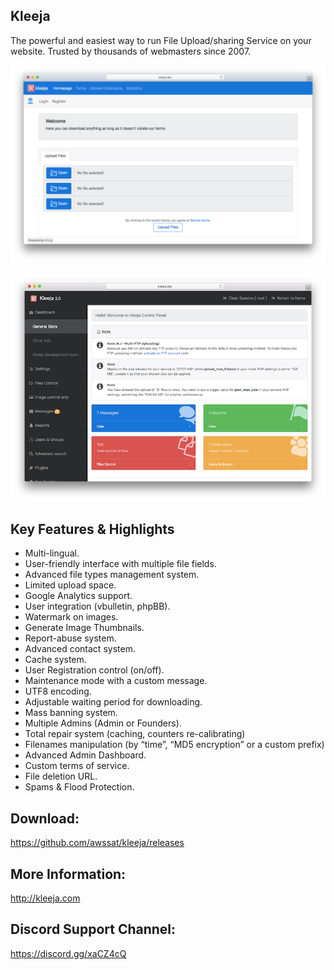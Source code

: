 
## Kleeja
The powerful and easiest way to run File Upload/sharing Service on your website.
Trusted by thousands of webmasters since 2007.

<p align="center">
<img src="https://raw.githubusercontent.com/kleeja-official/website/master/screenshot1.png" width="650" height="auto" alt="github php files uploading">
</p>

<p align="center">
<img src="https://raw.githubusercontent.com/kleeja-official/website/master/screenshot2.png" width="650" height="auto" alt="github php files sharing">
</p>


## Key Features & Highlights
- Multi-lingual.
- User-friendly interface with multiple file fields.
- Advanced file types management system.
- Limited upload space.
- Google Analytics support.
- User integration (vbulletin, phpBB).
- Watermark on images.
- Generate Image Thumbnails.
- Report-abuse system.
- Advanced contact system.
- Cache system.
- User Registration control (on/off).
- Maintenance mode with a custom message.
- UTF8 encoding.
- Adjustable waiting period for downloading.
- Mass banning system.
- Multiple Admins (Admin or Founders).
- Total repair system (caching, counters re-calibrating)
- Filenames manipulation (by “time”, “MD5 encryption” or a custom prefix)
- Advanced Admin Dashboard.
- Custom terms of service.
- File deletion URL.
- Spams & Flood Protection.

## Download:
https://github.com/awssat/kleeja/releases


## More Information:
http://kleeja.com

## Discord Support Channel:
https://discord.gg/xaCZ4cQ
